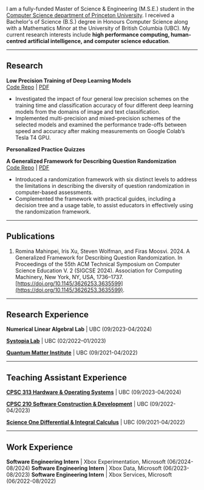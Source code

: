 I am a fully-funded Master of Science & Engineering (M.S.E.) student in the [Computer Science department of Princeton University](https://www.cs.princeton.edu/). 
I received a Bachelor's of Science (B.S.) degree in Honours Computer Science along with a Mathematics Minor at the University of British Columbia (UBC). 
My current research interests include **high performance computing, human-centred artificial intelligence, and computer science education**.

--------------
## Research
**Low Precision Training of Deep Learning Models**\
[Code Repo](https://github.com/rmahinpei/low-precision-deep-learning) | [PDF](https://github.com/rmahinpei/low-precision-deep-learning/blob/main/docs/report.pdf)
- Investigated the impact of four general low precision schemes on the training time and classification accuracy of four different deep learning models from the domains of image and text classification.
- Implemented multi-precision and mixed-precision schemes of the selected models and examined the performance trade-offs between speed and accuracy after making measurements on Google Colab’s Tesla T4 GPU.


**Personalized Practice Quizzes**


**A Generalized Framework for Describing Question Randomization**\
[Code Repo](https://github.com/open-resources/randomization_framework/tree/main) | [PDF](https://dl.acm.org/doi/10.1145/3626253.3635599)
- Introduced a randomization framework with six distinct levels to address the limitations in describing the diversity of question randomization in computer-based assessments.
- Complemented the framework with practical guides, including a decision tree and a usage table, to assist educators in effectively using the randomization framework.

--------------
## Publications
1. Romina Mahinpei, Iris Xu, Steven Wolfman, and Firas Moosvi. 2024. A Generalized Framework for Describing Question Randomization. In Proceedings of the 55th ACM Technical Symposium on Computer Science Education V. 2 (SIGCSE 2024). Association for Computing Machinery, New York, NY, USA, 1736–1737. [https://doi.org/10.1145/3626253.3635599](https://doi.org/10.1145/3626253.3635599).

--------------
## Research Experience
**Numerical Linear Algebral Lab** | UBC (09/2023-04/2024)

**[Systopia Lab](https://systopia.cs.ubc.ca/)** | UBC (02/2022–01/2023)

**[Quantum Matter Institute](https://qmi.ubc.ca/)** | UBC (09/2021-04/2022)

--------------

## Teaching Assistant Experience
**[CPSC 313 Hardware & Operating Systems](https://vancouver.calendar.ubc.ca/course-descriptions/subject/cpscv)** | UBC (09/2023-04/2024)

**[CPSC 210 Software Construction & Development](https://vancouver.calendar.ubc.ca/course-descriptions/subject/cpscv)** | UBC (09/2022-04/2023)

**[Science One Differential & Integral Calculus](https://scienceone.ubc.ca/)** | UBC (09/2021-04/2022)

--------------
## Work Experience
**Software Engineering Intern** | Xbox Experimentation, Microsoft (06/2024-08/2024)
**Software Engineering Intern** | Xbox Data, Microsoft (06/2023-08/2023)
**Software Engineering Intern** | Xbox Services, Microsoft (06/2022-08/2022)


